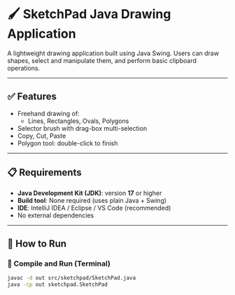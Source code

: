 # 🖌️ SketchPad Java Drawing Application

A lightweight drawing application built using Java Swing. Users can draw shapes, select and manipulate them, and perform basic clipboard operations.

---

## ✅ Features

- Freehand drawing of:
  - Lines, Rectangles, Ovals, Polygons
- Selector brush with drag-box multi-selection
- Copy, Cut, Paste
- Polygon tool: double-click to finish

---

## 📋 Requirements

- **Java Development Kit (JDK)**: version **17** or higher  
- **Build tool**: None required (uses plain Java + Swing)  
- **IDE**: IntelliJ IDEA / Eclipse / VS Code (recommended)  
- No external dependencies

---

## 🚀 How to Run

### 🔧 Compile and Run (Terminal)

```bash
javac -d out src/sketchpad/SketchPad.java
java -cp out sketchpad.SketchPad
